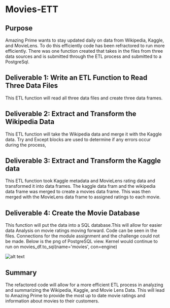 # Movies-ETT

## Purpose

Amazing Prime wants to stay updated daily on data from Wikipedia, Kaggle, and MovieLens. To do this efficiently code has been refractored to run more efficiently. There was one function created that takes in the files from three data sources and is submitted through the ETL process and submitted to a PostgreSql.

## Deliverable 1: Write an ETL Function to Read Three Data Files

This ETL function will read all three data files and create three data frames. 

## Deliverable 2: Extract and Transform the Wikipedia Data

This ETL function will take the Wikipedia data and merge it with the Kaggle data. Try and Except blocks are used to determine if any errors occur during the process,

## Deliverable 3: Extract and Transform the Kaggle data

This ETL function took Kaggle metadata and MovieLens rating data and transformed it into data frames. The kaggle data fram and the wikipedia data frame was merged to create a movies data frame. This was then merged with the MovieLens data frame to assigned ratings to each movie.

## Deliverable 4: Create the Movie Database

This function will put the data into a SQL database.This will allow for easier data Analysis on movie ratings moving forward. Code can be seen in the files. Connections for the module assignment and the challenge could not be made. Below is the png of PostgreSQL view. Kernel would continue to run on movies_df.to_sql(name='movies', con=engine)

![alt text](https://github.com/CCoelho372/Movies-ETL/blob/main/Resources/PostgreSQL_layout.PNG)

## Summary

The refactored code will allow for a more efficient ETL process in analyzing and summarizing the Wikipedia, Kaggle, and Movie Lens Data. This will lead to Amazing Prime to provide the most up to date movie ratings and information about movies to their customers.
